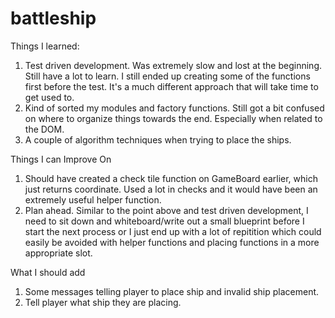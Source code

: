 # battleship

Things I learned:

1. Test driven development. Was extremely slow and lost at the beginning. Still have a lot to learn. I still ended up creating some of the functions first before the test. It's a much different approach that will take time to get used to.
2. Kind of sorted my modules and factory functions. Still got a bit confused on where to organize things towards the end. Especially when related to the DOM.
3. A couple of algorithm techniques when trying to place the ships.

Things I can Improve On

1. Should have created a check tile function on GameBoard earlier, which just returns coordinate. Used a lot in checks and it would have been an extremely useful helper function.
2. Plan ahead. Similar to the point above and test driven development, I need to sit down and whiteboard/write out a small blueprint before I start the next process or I just end up with a lot of repitition which could easily be avoided with helper functions and placing functions in a more appropriate slot.

What I should add

1. Some messages telling player to place ship and invalid ship placement.
2. Tell player what ship they are placing.
